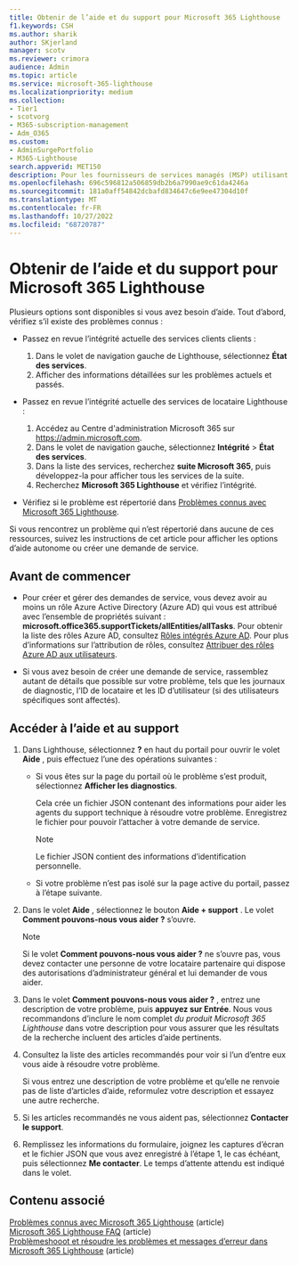 ```yaml
---
title: Obtenir de l’aide et du support pour Microsoft 365 Lighthouse
f1.keywords: CSH
ms.author: sharik
author: SKjerland
manager: scotv
ms.reviewer: crimora
audience: Admin
ms.topic: article
ms.service: microsoft-365-lighthouse
ms.localizationpriority: medium
ms.collection:
- Tier1
- scotvorg
- M365-subscription-management
- Adm_O365
ms.custom:
- AdminSurgePortfolio
- M365-Lighthouse
search.appverid: MET150
description: Pour les fournisseurs de services managés (MSP) utilisant Microsoft 365 Lighthouse, découvrez comment obtenir de l’aide et du support.
ms.openlocfilehash: 696c596812a506859db2b6a7990ae9c61da4246a
ms.sourcegitcommit: 181a0aff54842dcbafd834647c6e9ee47304d10f
ms.translationtype: MT
ms.contentlocale: fr-FR
ms.lasthandoff: 10/27/2022
ms.locfileid: "68720787"
---
```

# <a name="get-help-and-support-for-microsoft-365-lighthouse"></a>Obtenir de l’aide et du support pour Microsoft 365 Lighthouse 

Plusieurs options sont disponibles si vous avez besoin d’aide. Tout d’abord, vérifiez s’il existe des problèmes connus :

- Passez en revue l’intégrité actuelle des services clients clients :

    1. Dans le volet de navigation gauche de Lighthouse, sélectionnez **État des services**. 
    2. Afficher des informations détaillées sur les problèmes actuels et passés.

- Passez en revue l’intégrité actuelle des services de locataire Lighthouse :

    1. Accédez au Centre d'administration Microsoft 365 sur <a href="https://go.microsoft.com/fwlink/p/?linkid=2024339" target="_blank">https://admin.microsoft.com</a>.
    2. Dans le volet de navigation gauche, sélectionnez **Intégrité** >  **État des services**.
    3. Dans la liste des services, recherchez **suite Microsoft 365**, puis développez-la pour afficher tous les services de la suite.
    4. Recherchez **Microsoft 365 Lighthouse** et vérifiez l’intégrité.

- Vérifiez si le problème est répertorié dans [Problèmes connus avec Microsoft 365 Lighthouse](/microsoft-365/lighthouse/m365-lighthouse-known-issues).

Si vous rencontrez un problème qui n’est répertorié dans aucune de ces ressources, suivez les instructions de cet article pour afficher les options d’aide autonome ou créer une demande de service.

## <a name="before-you-begin"></a>Avant de commencer

- Pour créer et gérer des demandes de service, vous devez avoir au moins un rôle Azure Active Directory (Azure AD) qui vous est attribué avec l’ensemble de propriétés suivant : **microsoft.office365.supportTickets/allEntities/allTasks**. Pour obtenir la liste des rôles Azure AD, consultez [Rôles intégrés Azure AD](/azure/active-directory/roles/permissions-reference). Pour plus d’informations sur l’attribution de rôles, consultez [Attribuer des rôles Azure AD aux utilisateurs](/azure/active-directory/roles/manage-roles-portal).

- Si vous avez besoin de créer une demande de service, rassemblez autant de détails que possible sur votre problème, tels que les journaux de diagnostic, l’ID de locataire et les ID d’utilisateur (si des utilisateurs spécifiques sont affectés).

## <a name="access-help-and-support"></a>Accéder à l’aide et au support

1.  Dans Lighthouse, sélectionnez **?** en haut du portail pour ouvrir le volet **Aide** , puis effectuez l’une des opérations suivantes :
    
    -  Si vous êtes sur la page du portail où le problème s’est produit, sélectionnez **Afficher les diagnostics**.

        Cela crée un fichier JSON contenant des informations pour aider les agents du support technique à résoudre votre problème. Enregistrez le fichier pour pouvoir l’attacher à votre demande de service.

        > [!NOTE]
        > Le fichier JSON contient des informations d’identification personnelle.

    -  Si votre problème n’est pas isolé sur la page active du portail, passez à l’étape suivante.

2.  Dans le volet **Aide** , sélectionnez le bouton **Aide + support** . Le volet **Comment pouvons-nous vous aider ?** s’ouvre.

    > [!NOTE]
    > Si le volet **Comment pouvons-nous vous aider ?** ne s’ouvre pas, vous devez contacter une personne de votre locataire partenaire qui dispose des autorisations d’administrateur général et lui demander de vous aider.

3.  Dans le volet **Comment pouvons-nous vous aider ?** , entrez une description de votre problème, puis **appuyez sur Entrée**. Nous vous recommandons d’inclure le nom complet *du produit Microsoft 365 Lighthouse* dans votre description pour vous assurer que les résultats de la recherche incluent des articles d’aide pertinents.

4.  Consultez la liste des articles recommandés pour voir si l’un d’entre eux vous aide à résoudre votre problème.

    Si vous entrez une description de votre problème et qu’elle ne renvoie pas de liste d’articles d’aide, reformulez votre description et essayez une autre recherche.

5.  Si les articles recommandés ne vous aident pas, sélectionnez **Contacter le support**.

6.  Remplissez les informations du formulaire, joignez les captures d’écran et le fichier JSON que vous avez enregistré à l’étape&nbsp;1, le cas échéant, puis sélectionnez **Me contacter**. Le temps d’attente attendu est indiqué dans le volet.

## <a name="related-content"></a>Contenu associé

[Problèmes connus avec Microsoft 365 Lighthouse](m365-lighthouse-known-issues.md) (article)\
[Microsoft 365 Lighthouse FAQ](m365-lighthouse-faq.yml) (article)\
[Problèmeshooot et résoudre les problèmes et messages d’erreur dans Microsoft 365 Lighthouse](m365-lighthouse-troubleshoot.md) (article)
